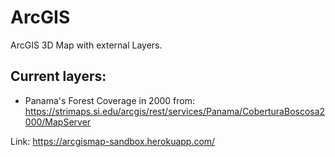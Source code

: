 # ArcGIS 

ArcGIS 3D Map with external Layers.

## Current layers: 

- Panama's Forest Coverage in 2000 from: https://strimaps.si.edu/arcgis/rest/services/Panama/CoberturaBoscosa2000/MapServer


Link: https://arcgismap-sandbox.herokuapp.com/
